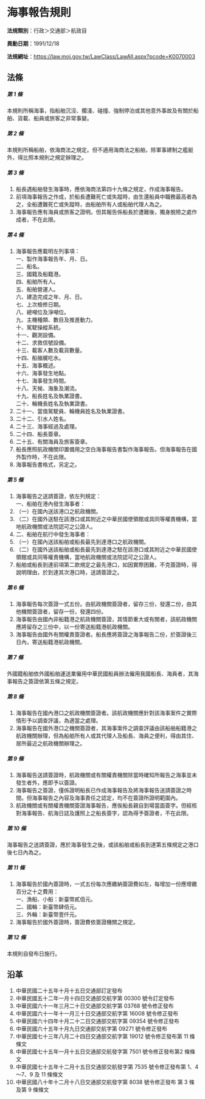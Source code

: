 # 海事報告規則

**法規類別**：行政＞交通部＞航政目

**異動日期**：1991/12/18  

**法規網址**：https://law.moj.gov.tw/LawClass/LawAll.aspx?pcode=K0070003





## 法條
##### 第 1 條
本規則所稱海事，指船舶沉沒、擱淺、碰撞、強制停泊或其他意外事故及有關於船舶、貨載、船員或旅客之非常事變。

##### 第 2 條
本規則所稱船舶，依海商法之規定。但不適用海商法之船舶，除軍事建制之艦艇外，得比照本規則之規定辦理之。

##### 第 3 條
1. 船長遇船舶發生海事時，應依海商法第四十九條之規定，作成海事報告。
1. 前項海事報告之作成，於船長遭難死亡或失蹤時，由生還船員中職務最高者為之，全船遭難死亡或失蹤時，由船舶所有人或船舶代理人為之。
1. 海事報告應有海員或旅客之證明。但其報告係船長於遭難後，獨身脫險之處作成者，不在此限。

##### 第 4 條
1. 海事報告應載明左列事項：  
一、製作海事報告年、月、日。  
二、船名。  
三、國籍及船籍港。  
四、船舶所有人。  
五、船舶營運人。  
六、建造完成之年、月、日。  
七、上次檢修日期。  
八、總噸位及淨噸位。  
九、主機種類、數目及推進動力。  
十、駕駛操縱系統。  
十一、觀測設備。  
十二、求救信號設備。  
十三、載客人數及載貨數量。  
十四、船艏艉吃水。  
十五、海事概述。  
十六、海事發生地點。  
十七、海事發生時間。  
十八、天候、海象及潮流。  
十九、船長姓名及執業證書。  
二十、輪機長姓名及執業證書。
1. 二十一、當值駕駛員、輪機員姓名及執業證書。
1. 二十二、引水人姓名。
1. 二十三、海事經過及處理。
1. 二十四、船長簽章。
1. 二十五、有關海員及旅客簽章。
1. 船長應照航政機關印置備用之空白海事報告書製作海事報告。但海事報告在國外製作時，不在此限。
1. 海事報告書格式，另定之。

##### 第 5 條
1. 海事報告之送請簽證，依左列規定：  
一、船舶在港內發生海事者：
1. （一）在國內送該港口之航政機關。
1. （二）在國外送駐在該港口或其附近之中華民國使領館或具同等權責機構，當地航政機關或法院認可之公證人。
1. 二、船舶在航行中發生海事者：
1. （一）在國內送該船舶或船長最先到達港口之航政機關。
1. （二）在國外送該船舶或船長最先到達港之駐在該港口或其附近之中華民國使領館或具同等權責機構，當地航政機關或法院認可之公證人。
1. 船舶或船長到達前項第二款規定之最先港口，如因實際困難，不克簽證時，得說明理由，於到達其次港口時，送請簽證之。

##### 第 6 條
1. 海事報告每次簽證一式五份。由航政機關簽證者，留存三份，發還二份，由其他機關簽證者，留存一份，發還四份。
1. 海事報告由國內非船籍港之航政機關簽證，其情節重大或有關者，該航政機關應將留存之三份中，以一份寄送船籍港航政機關。
1. 海事報告由國外有關權責簽證者。船長應將簽證之海事報告二份，於簽證後三日內，寄送船籍港航政機關。

##### 第 7 條
外國籍船舶依外國船舶運送業僱用中華民國船員辦法僱用我國船長、海員者，其海事報告之簽證依第五條之規定。

##### 第 8 條
1. 海事報告在國內港口之航政機關簽證者。該航政機關應針對該海事案件之實際情形予以調查評議，為適當之處理。
1. 海事報告在國外港口之機關簽證者，其海事案件之調查評議由該船舶船籍港之航政機關辦理，但為船舶所有人或其代理人及船長、海員之便利，得由其住、居所最近之航政機關辦理之。

##### 第 9 條
1. 海事報告送請簽證時，航政機關或有關權責機關除當時確知所報告之海事並未發生者外，應即予以簽證。
1. 海事報告之簽證，僅係證明船長已作成海事報告及將海事報告送請簽證之時間。但海事報告之內容及海事責任之認定，均不在簽證所證明範圍內。
1. 航政機關或有關權責機關簽證海事報告，應俟船長親自到場當面簽字。但經核對海事報告、航海日誌及護照上之船長簽字，認為得予簽證者，不在此限。

##### 第 10 條
海事報告之送請簽證，應於海事發生之後，或該船舶或船長到達第五條規定之港口後七日內為之。

##### 第 11 條
1. 海事報告於國內簽證時，一式五份每次應繳納簽證費如左，每增加一份應增繳百分之十之費用：  
一、漁船、小船：新臺幣貳佰元。  
二、國輪：新臺幣肆佰元。  
三、外輪：新臺幣壹仟元。
1. 海事報告於國外簽證時，簽證費依簽證機關之規定。

##### 第 12 條
本規則自發布日施行。

## 沿革
1. 中華民國二十五年十月十五日交通部訂定發布
1. 中華民國五十二年一月十四日交通部交航字第 00300  號令訂定發布
1. 中華民國六十一年三月二十日交通部交航字第 03768  號令修正發布
1. 中華民國六十一年十一月三十日交通部交航字第 16008  號令修正發布
1. 中華民國六十四年十月二十二日交通部交航字第 09354  號令修正發布
1. 中華民國六十五年十月九日交通部交航字第 09271  號令修正發布
1. 中華民國七十三年八月二十四日交通部交航字第 19012  號令修正發布第 11 條條文
1. 中華民國七十五年一月十五日交通部交航發字第 7501 號令修正發布第2 條條文
1. 中華民國七十五年十二月十五日交通部交航發字第 7535 號令修正發布第 1、4～7、9 及 11 條條文
1. 中華民國八十年十二月十八日交通部交航發字第 8038  號令修正發布 第 3  條及第 9  條條文
